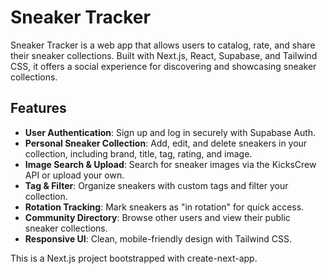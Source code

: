 # Sneaker Tracker

Sneaker Tracker is a  web app that allows users to catalog, rate, and share their sneaker collections. Built with Next.js, React, Supabase, and Tailwind CSS, it offers a social experience for discovering and showcasing sneaker collections.

## Features

- **User Authentication**: Sign up and log in securely with Supabase Auth.
- **Personal Sneaker Collection**: Add, edit, and delete sneakers in your collection, including brand, title, tag, rating, and image.
- **Image Search & Upload**: Search for sneaker images via the KicksCrew API or upload your own.
- **Tag & Filter**: Organize sneakers with custom tags and filter your collection.
- **Rotation Tracking**: Mark sneakers as "in rotation" for quick access.
- **Community Directory**: Browse other users and view their public sneaker collections.
- **Responsive UI**: Clean, mobile-friendly design with Tailwind CSS.

This is a Next.js project bootstrapped with create-next-app.